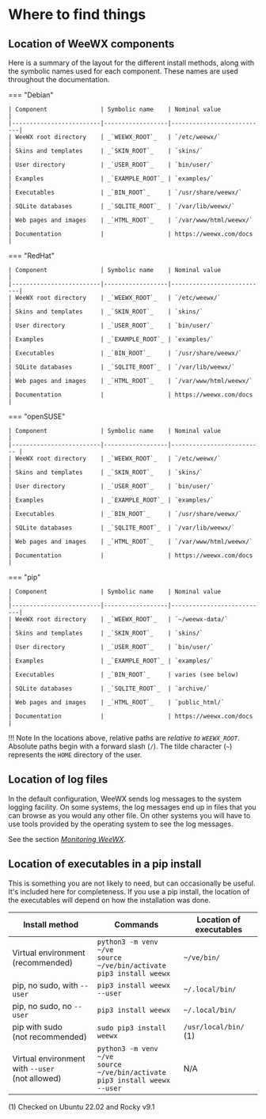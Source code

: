# Where to find things

## Location of WeeWX components

Here is a summary of the layout for the different install methods, along with
the symbolic names used for each component. These names are used throughout the
documentation.

=== "Debian"

    | Component               | Symbolic name    | Nominal value             |
    |-------------------------|------------------|---------------------------|
    | WeeWX root directory    | _`WEEWX_ROOT`_   | `/etc/weewx/`             |
    | Skins and templates     | _`SKIN_ROOT`_    | `skins/`                  |
    | User directory          | _`USER_ROOT`_    | `bin/user/`               |
    | Examples                | _`EXAMPLE_ROOT`_ | `examples/`               |
    | Executables             | _`BIN_ROOT`_     | `/usr/share/weewx/`       |
    | SQLite databases        | _`SQLITE_ROOT`_  | `/var/lib/weewx/`         |
    | Web pages and images    | _`HTML_ROOT`_    | `/var/www/html/weewx/`    |
    | Documentation           |                  | https://weewx.com/docs    |

=== "RedHat"

    | Component               | Symbolic name    | Nominal value             |
    |-------------------------|------------------|---------------------------|
    | WeeWX root directory    | _`WEEWX_ROOT`_   | `/etc/weewx/`             |
    | Skins and templates     | _`SKIN_ROOT`_    | `skins/`                  |
    | User directory          | _`USER_ROOT`_    | `bin/user/`               |
    | Examples                | _`EXAMPLE_ROOT`_ | `examples/`               |
    | Executables             | _`BIN_ROOT`_     | `/usr/share/weewx/`       |
    | SQLite databases        | _`SQLITE_ROOT`_  | `/var/lib/weewx/`         |
    | Web pages and images    | _`HTML_ROOT`_    | `/var/www/html/weewx/`    |
    | Documentation           |                  | https://weewx.com/docs    |

=== "openSUSE"

    | Component               | Symbolic name    | Nominal value             |
    |-------------------------|------------------|-------------------------- |
    | WeeWX root directory    | _`WEEWX_ROOT`_   | `/etc/weewx/`             |
    | Skins and templates     | _`SKIN_ROOT`_    | `skins/`                  |
    | User directory          | _`USER_ROOT`_    | `bin/user/`               |
    | Examples                | _`EXAMPLE_ROOT`_ | `examples/`               |
    | Executables             | _`BIN_ROOT`_     | `/usr/share/weewx/`       |
    | SQLite databases        | _`SQLITE_ROOT`_  | `/var/lib/weewx/`         |
    | Web pages and images    | _`HTML_ROOT`_    | `/var/www/html/weewx/`    |
    | Documentation           |                  | https://weewx.com/docs    |

=== "pip"

    | Component               | Symbolic name    | Nominal value             |
    |-------------------------|------------------|---------------------------|
    | WeeWX root directory    | _`WEEWX_ROOT`_   | `~/weewx-data/`           |
    | Skins and templates     | _`SKIN_ROOT`_    | `skins/`                  |
    | User directory          | _`USER_ROOT`_    | `bin/user/`               |
    | Examples                | _`EXAMPLE_ROOT`_ | `examples/`               |
    | Executables             | _`BIN_ROOT`_     | varies (see below)        |
    | SQLite databases        | _`SQLITE_ROOT`_  | `archive/`                |
    | Web pages and images    | _`HTML_ROOT`_    | `public_html/`            |
    | Documentation           |                  | https://weewx.com/docs    |

!!! Note
    In the locations above, relative paths are *relative to _`WEEWX_ROOT`_*.
    Absolute paths begin with a forward slash (`/`).  The tilde character
    (`~`) represents the `HOME` directory of the user.


## Location of log files

In the default configuration, WeeWX sends log messages to the system logging
facility.  On some systems, the log messages end up in files that you can
browse as you would any other file.  On other systems you will have to use
tools provided by the operating system to see the log messages.

See the section [_Monitoring WeeWX_](monitoring.md/#log-messages).


## Location of executables in a pip install

This is something you are not likely to need, but can occasionally be useful.
It's included here for completeness. If you use a pip install, the location of
the executables will depend on how the installation was done.

| Install method                                      | Commands                                                                     | Location of executables |
|-----------------------------------------------------|------------------------------------------------------------------------------|-------------------------|
| Virtual environment<br/>(recommended)               | `python3 -m venv ~/ve`<br/>`source ~/ve/bin/activate`<br/>`pip3 install weewx` | `~/ve/bin/`             |
| pip, no sudo, with `--user`                         | `pip3 install weewx --user`                                                  | `~/.local/bin/`         |
| pip, no sudo, no `--user`                           | `pip3 install weewx`                                                         | `~/.local/bin/`         |
| pip with sudo<br/>(not recommended)                 | `sudo pip3 install weewx`                                                    | `/usr/local/bin/` (1)   |
| Virtual environment with `--user`<br/>(not allowed) | `python3 -m venv ~/ve`<br/>`source ~/ve/bin/activate`<br/>`pip3 install weewx --user` | N/A                     |

(1) Checked on Ubuntu 22.02 and Rocky v9.1
